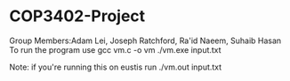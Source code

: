 # COP3402-Project
Group Members:Adam Lei,
              Joseph Ratchford,
              Ra'id Naeem,
              Suhaib Hasan
To run the program use
gcc vm.c -o vm
./vm.exe input.txt

Note: if you're running this on eustis run
./vm.out input.txt

